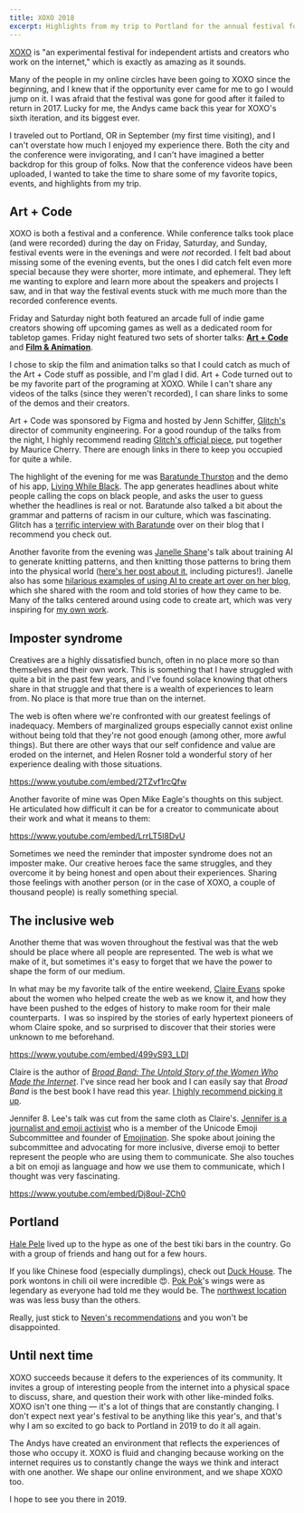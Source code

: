 ```yaml
---
title: XOXO 2018
excerpt: Highlights from my trip to Portland for the annual festival for creators who work on the internet.
---
```


[XOXO](https://xoxofest.com/) is "an experimental festival for independent artists and creators who work on the internet," which is exactly as amazing as it sounds.

Many of the people in my online circles have been going to XOXO since the beginning, and I knew that if the opportunity ever came for me to go I would jump on it. I was afraid that the festival was gone for good after it failed to return in 2017. Lucky for me, the Andys came back this year for XOXO's sixth iteration, and its biggest ever.

I traveled out to Portland, OR in September (my first time visiting), and I can't overstate how much I enjoyed my experience there. Both the city and the conference were invigorating, and I can't have imagined a better backdrop for this group of folks. Now that the conference videos have been uploaded, I wanted to take the time to share some of my favorite topics, events, and highlights from my trip.

## Art + Code

XOXO is both a festival and a conference. While conference talks took place (and were recorded) during the day on Friday, Saturday, and Sunday, festival events were in the evenings and were *not* recorded. I felt bad about missing some of the evening events, but the ones I did catch felt even more special because they were shorter, more intimate, and ephemeral. They left me wanting to explore and learn more about the speakers and projects I saw, and in that way the festival events stuck with me much more than the recorded conference events.

Friday and Saturday night both featured an arcade full of indie game creators showing off upcoming games as well as a dedicated room for tabletop games. Friday night featured two sets of shorter talks: **[Art + Code](https://2018.xoxofest.com/art-code)** and **[Film & Animation](https://2018.xoxofest.com/film-animation)**.

I chose to skip the film and animation talks so that I could catch as much of the Art + Code stuff as possible, and I'm glad I did. Art + Code turned out to be my favorite part of the programing at XOXO. While I can't share any videos of the talks (since they weren't recorded), I can share links to some of the demos and their creators.

Art + Code was sponsored by Figma and hosted by Jenn Schiffer, [Glitch's](https://glitch.com) director of community engineering. For a good roundup of the talks from the night, I highly recommend reading [Glitch's official piece](https://medium.com/glitch/art-code-glitch-at-xoxo-2018-44fa7bb818a7), put together by Maurice Cherry. There are enough links in there to keep you occupied for quite a while.

The highlight of the evening for me was [Baratunde Thurston](http://baratunde.com) and the demo of his app, [Living While Black](http://livingwhileblack.glitch.me). The app generates headlines about white people calling the cops on black people, and asks the user to guess whether the headlines is real or not. Baratunde also talked a bit about the grammar and patterns of racism in our culture, which was fascinating. Glitch has a [terrific interview with Baratunde](https://medium.com/glitch/talking-privacy-and-data-detox-with-baratunde-thurston-ad4d55fca389) over on their blog that I recommend you check out.

Another favorite from the evening was [Janelle Shane](http://aiweirdness.com)'s talk about training AI to generate knitting patterns, and then knitting those patterns to bring them into the physical world ([here's her post about it](http://aiweirdness.com/post/173096796277/skyknit-when-knitters-teamed-up-with-a-neural), including pictures!). Janelle also has some [hilarious examples of using AI to create art over on her blog](http://aiweirdness.com/post/177091486527/this-ai-is-bad-at-drawing-but-will-try-anyways), which she shared with the room and told stories of how they came to be. Many of the talks centered around using code to create art, which was very inspiring for [my own work](http://localhost:8001/2018/09/art-from-autonomy).

## Imposter syndrome

Creatives are a highly dissatisfied bunch, often in no place more so than themselves and their own work. This is something that I have struggled with quite a bit in the past few years, and I've found solace knowing that others share in that struggle and that there is a wealth of experiences to learn from. No place is that more true than on the internet.

The web is often where we're confronted with our greatest feelings of inadequacy. Members of marginalized groups especially cannot exist online without being told that they're not good enough (among other, more awful things). But there are other ways that our self confidence and value are eroded on the internet, and Helen Rosner told a wonderful story of her experience dealing with those situations.

https://www.youtube.com/embed/2TZvf1rcQfw

Another favorite of mine was Open Mike Eagle's thoughts on this subject. He articulated how difficult it can be for a creator to communicate about their work and what it means to them:

https://www.youtube.com/embed/LrrLT5l8DvU

Sometimes we need the reminder that imposter syndrome does not an imposter make. Our creative heroes face the same struggles, and they overcome it by being honest and open about their experiences. Sharing those feelings with another person (or in the case of XOXO, a couple of thousand people) is really something special.

## The inclusive web

Another theme that was woven throughout the festival was that the web should be place where all people are represented. The web is what we make of it, but sometimes it's easy to forget that we have the power to shape the form of our medium.

In what may be my favorite talk of the entire weekend, [Claire Evans](https://clairelevans.com) spoke about the women who helped create the web as we know it, and how they have been pushed to the edges of history to make room for their male counterparts.  I was so inspired by the stories of early hypertext pioneers of whom Claire spoke, and so surprised to discover that their stories were unknown to me beforehand.

https://www.youtube.com/embed/499vS93_LDI

Claire is the author of _[Broad Band: The Untold Story of the Women Who Made the Internet](https://clairelevans.com)_. I've since read her book and I can easily say that _Broad Band_ is the best book I have read this year. [I highly recommend picking it up](http://www.amazon.com/gp/product/0735211752).

Jennifer 8. Lee's talk was cut from the same cloth as Claire's. [Jennifer is a journalist and emoji activist](http://www.jennifer8lee.com) who is a member of the Unicode Emoji Subcommittee and founder of [Emojination](http://www.emojination.org). She spoke about joining the subcommittee and advocating for more inclusive, diverse emoji to better represent the people who are using them to communicate. She also touches a bit on emoji as language and how we use them to communicate, which I thought was very fascinating.

https://www.youtube.com/embed/Dj8oul-ZCh0

## Portland

[Hale Pele](https://www.halepele.com) lived up to the hype as one of the best tiki bars in the country. Go with a group of friends and hang out for a few hours.

If you like Chinese food (especially dumplings), check out [Duck House](http://www.duckhousepdx.com). The pork wontons in chili oil were incredible 😍. [Pok Pok](http://pokpokpdx.com/)'s wings were as legendary as everyone had told me they would be. The [northwest location](https://www.google.com/maps/place/Pok+Pok+NW/@45.5308522,-122.6904675,17z/data=!3m1!4b1!4m5!3m4!1s0x549509fc74084ae9:0xeb45256abbc57a54!8m2!3d45.5308485!4d-122.6882788) was was less busy than the others.

Really, just stick to [Neven's recommendations](http://mrgan.com/pdxfood/) and you won't be disappointed.

## Until next time

XOXO succeeds because it defers to the experiences of its community. It invites a group of interesting people from the internet into a physical space to discuss, share, and question their work with other like-minded folks. XOXO isn't one thing — it's a lot of things that are constantly changing. I don't expect next year's festival to be anything like this year's, and that's why I am so excited to go back to Portland in 2019 to do it all again.

The Andys have created an environment that reflects the experiences of those who occupy it. XOXO is fluid and changing because working on the internet requires us to constantly change the ways we think and interact with one another. We shape our online environment, and we shape XOXO too.

I hope to see you there in 2019.

